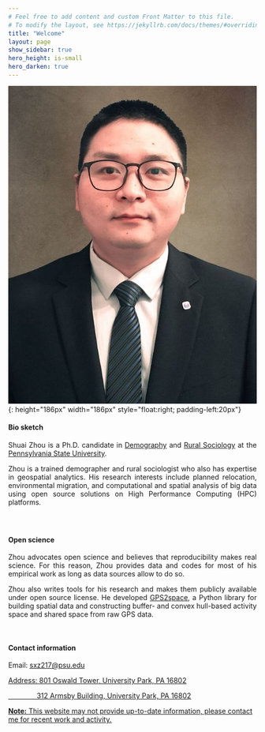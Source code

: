 ```yaml
---
# Feel free to add content and custom Front Matter to this file.
# To modify the layout, see https://jekyllrb.com/docs/themes/#overriding-theme-defaults
title: "Welcome"
layout: page
show_sidebar: true
hero_height: is-small
hero_darken: true
---
```


<!-- This is some comments on how to write markdown file -->
<!-- <br/>: break line and insert a new blink line -->
<!-- insert pic without align: <img src="images/favicon.png" width="200"> -->
<!-- insert pic with align: <div align = "center"><img src = "images/favicon.png" width = "200"/></div> -->

<!-- <div align = "center"><img src = "images/favicon.png" width = "200"/></div> -->
<!-- <img style="float: right;" width="200" height="200" src="images/favicon.png"> -->
![favicon](./images/shuaizhou.jpg){: height="186px" width="186px" style="float:right; padding-left:20px"}


#### Bio sketch

<p align="justify">Shuai Zhou is a Ph.D. candidate in <a href="https://pop.psu.edu/people/szhou" target="_blank">Demography</a> and <a href="https://aese.psu.edu/directory/sxz217" target="_blank">Rural Sociology</a> at the <a href="https://www.psu.edu/" target="_blank">Pennsylvania State University</a>.</p>

<p align="justify">Zhou is a trained demographer and rural sociologist who also has expertise in geospatial analytics. His research interests include planned relocation, environmental migration, and computational and spatial analysis of big data using open source solutions on High Performance Computing (HPC) platforms.</p>

<p align="justify">
<a href="mailto:sxz217@psu.edu"><i class="fas fa-envelope big-icon" style="font-size:21px"></i></a>
    &ensp;
<a href="https://twitter.com/ShuaiZhou312" target="_blank" rel="noopener"><i class="fab fa-twitter big-icon" style="font-size:21px"></i></a>
    &ensp;
<a href="https://scholar.google.co.uk/citations?hl=en&amp;user=1XVm2t0AAAAJ" target="_blank" rel="noopener"><i class="ai ai-google-scholar big-icon" style="font-size:21px"></i></a>
    &ensp;
<a href="https://orcid.org/0000-0001-6555-4088" target="_blank" rel="noopener"><i class="fab fa-orcid big-icon" style="font-size:21px"></i></a>
    &ensp;
<a href="https://github.com/shuai-zhou" target="_blank" rel="noopener"><i class="fab fa-github big-icon" style="font-size:21px"></i></a>
    &ensp;
<a href="https://www.linkedin.com/in/zhou-shuai/" target="_blank" rel="noopener"><i class="fa fa-linkedin-square" style="font-size:21px"></i></a>
    &ensp;
<a href="/downloads/cv.pdf" target="_blank" rel="noopener"><i class="ai ai-cv big-icon" style="font-size:21px"></i></a>
</p>

<!-- <div align = "right">
  <a href="mailto:sxz217@psu.edu"><i class="fas fa-envelope big-icon" style="font-size:21px"></i></a>
    &ensp;
  <a href="https://twitter.com/ShuaiZhou312" target="_blank" rel="noopener"><i class="fab fa-twitter big-icon" style="font-size:21px"></i></a>
    &ensp;
  <a href="https://scholar.google.co.uk/citations?hl=en&amp;user=1XVm2t0AAAAJ" target="_blank" rel="noopener"><i class="ai ai-google-scholar big-icon" style="font-size:21px"></i></a>
    &ensp;
  <a href="https://orcid.org/0000-0001-6555-4088" target="_blank" rel="noopener"><i class="fab fa-orcid big-icon" style="font-size:21px"></i></a>
    &ensp;
  <a href="https://github.com/shuai-zhou" target="_blank" rel="noopener"><i class="fab fa-github big-icon" style="font-size:21px"></i></a>
    &ensp;
  <a href="/downloads/cv.pdf" target="_blank" rel="noopener"><i class="ai ai-cv big-icon" style="font-size:21px"></i></a>
</div> -->

#### Open science

<p align="justify">Zhou advocates open science and believes that reproducibility makes real science. For this reason, Zhou provides data and codes for most of his empirical work as long as data sources allow to do so.</p>

<p align="justify">Zhou also writes tools for his research and makes them publicly available under open source license. He developed <a href="https://gps2space.readthedocs.io/en/latest/index.html" target="_blank">GPS2space</a>, a Python library for building spatial data and constructing buffer- and convex hull-based activity space and shared space from raw GPS data.</p>
<br/>

#### Contact information

Email: <u>sxz217@psu.edu<u>

Address: <u>801 Oswald Tower, University Park, PA 16802<u>

&nbsp; &nbsp; &nbsp; &nbsp; &nbsp; &nbsp; &nbsp; &thinsp;<u>312 Armsby Building, University Park, PA 16802<u>

<!-- Spaces in markdown: https://stackoverflow.com/questions/44810511/how-to-add-empty-spaces-into-md-markdown-readme-on-github
only one space » either use &nbsp; or just hit Spacebar (2nd one is good choice in this case)
more than one space » use &nbsp; + space (for 2 consecutive spaces) -->

<!-- Different types of space, e.g., half space: https://stackoverflow.com/questions/8515365/are-there-other-whitespace-codes-like-nbsp-for-half-spaces-em-spaces-en-space -->

**Note:** This website may not provide up-to-date information, please contact me for recent work and activity.

